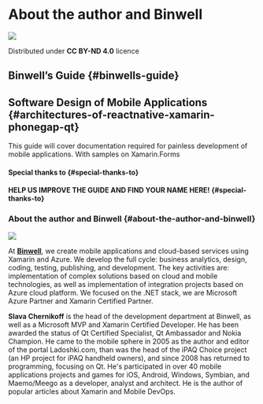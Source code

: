 # About the author and Binwell

![](https://blobscdn.gitbook.com/v0/b/gitbook-28427.appspot.com/o/assets%2F-LJ4dIEM8s8PeYGDa5Lm%2F-LJ4gXtBQKbQInRu-U2O%2F-LJ4hDnPGw6B_-tq5xKD%2Fcreativecommon.png?alt=media&token=7866f67a-67b4-44fd-b441-b72b160824bd)

Distributed under **CC BY-ND 4.0** licence

## Binwell’s Guide {#binwells-guide}

## Software Design of Mobile Applications {#architectures-of-reactnative-xamarin-phonegap-qt}

This guide will cover documentation required for painless development of mobile applications. With samples on Xamarin.Forms

#### Special thanks to {#special-thanks-to}

#### **HELP US IMPROVE THE GUIDE AND FIND YOUR NAME HERE!** {#special-thanks-to}

### About the author and Binwell {#about-the-author-and-binwell}

![](https://blobscdn.gitbook.com/v0/b/gitbook-28427.appspot.com/o/assets%2F-LJ4dIEM8s8PeYGDa5Lm%2F-LJ4zzEQ267CXRky8WSr%2F-LJ4zzfZ0RmE1SR_YvfP%2Fimage33png.png?generation=1533403989334352&alt=media)

At [**Binwell**](https://binwell.com/), we create mobile applications and cloud-based services using Xamarin and Azure. We develop the full cycle: business analytics, design, coding, testing, publishing, and development. The key activities are: implementation of complex solutions based on cloud and mobile technologies, as well as implementation of integration projects based on Azure cloud platform. We focused on the .NET stack, we are Microsoft Azure Partner and Xamarin Certified Partner.

**Slava Chernikoff** is the head of the development department at Binwell, as well as a Microsoft MVP and Xamarin Certified Developer. He has been awarded the status of Qt Certified Specialist, Qt Ambassador and Nokia Champion. He came to the mobile sphere in 2005 as the author and editor of the portal Ladoshki.com, than was the head of the iPAQ Choice project \(an HP project for iPAQ handheld owners\), and since 2008 has returned to programming, focusing on Qt. He\'s participated in over 40 mobile applications projects and games for iOS, Android, Windows, Symbian, and Maemo/Meego as a developer, analyst and architect. He is the author of popular articles about Xamarin and Mobile DevOps.


